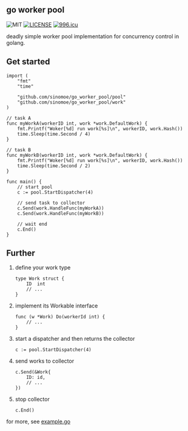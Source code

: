 ## go worker pool

![MIT](https://img.shields.io/badge/license-MIT-blue.svg)
[![LICENSE](https://img.shields.io/badge/license-Anti%20996-blue.svg)](https://github.com/996icu/996.ICU/blob/master/LICENSE)
[![996.icu](https://img.shields.io/badge/link-996.icu-red.svg)](https://996.icu)

deadly simple worker pool implementation for concurrency control in golang.

## Get started

```golang
import (
    "fmt"
    "time"
    
    "github.com/sinomoe/go_worker_pool/pool"
    "github.com/sinomoe/go_worker_pool/work"
)

// task A
func myWorkA(workerID int, work *work.DefaultWork) {
    fmt.Printf("Woker[%d] run work[%s]\n", workerID, work.Hash())
    time.Sleep(time.Second / 4)
}

// task B
func myWorkB(workerID int, work *work.DefaultWork) {
    fmt.Printf("Woker[%d] run work[%s]\n", workerID, work.Hash())
    time.Sleep(time.Second / 2)
}

func main() {
    // start pool 
    c := pool.StartDispatcher(4)
    
    // send task to collector
    c.Send(work.HandleFunc(myWorkA))
    c.Send(work.HandleFunc(myWorkB))
    
    // wait end
    c.End()
}
```

## Further

1. define your work type

    ```golang
    type Work struct {
        ID  int
        // ...
    }
    ```

2. implement its Workable interface

    ```golang
    func (w *Work) Do(workerId int) {
        // ...
    }
    ```

3. start a dispatcher and then returns the collector

    ```golang
    c := pool.StartDispatcher(4)
    ```

4. send works to collector

    ```golang
    c.Send(&Work{
        ID: id,
        // ...
    })
    ```

5. stop collector

    ```golang
    c.End()
    ```

for more, see [example.go](example.go)
